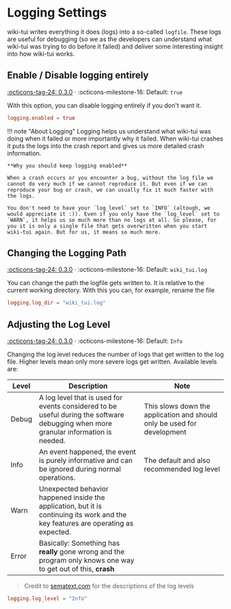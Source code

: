 # Logging Settings

wiki-tui writes everything it does (logs) into a so-called `logfile`. These logs are useful for debugging (so we as the developers can understand what wiki-tui was trying to do before it failed) and deliver some interesting insight into how wiki-tui works.

## Enable / Disable logging entirely

[:octicons-tag-24: 0.3.0][release-0.3.0] ·
:octicons-milestone-16: Default: `true`

With this option, you can disable logging entirely if you don't want it.

```toml
logging.enabled = true
```

!!! note "About Logging"
    Logging helps us understand what wiki-tui was doing when it failed or more importantly why it failed. When wiki-tui crashes it puts the logs into the crash report and gives us more detailed crash information.

    **Why you should keep logging enabled**

    When a crash occurs or you encounter a bug, without the log file we cannot do very much if we cannot reproduce it. But even if we can reproduce your bug or crash, we can usually fix it much faster with the logs. 

    You don't need to have your `log_level` set to `INFO` (altough, we would appreciate it :)). Even if you only have the `log_level` set to `WARN`, it helps us so much more than no logs at all. So please, for you it is only a single file that gets overwritten when you start wiki-tui again. But for us, it means so much more.

## Changing the Logging Path

[:octicons-tag-24: 0.3.0][release-0.3.0] ·
:octicons-milestone-16: Default: `wiki_tui.log`

You can change the path the logfile gets written to. It is relative to the current working directory. With this you can, for example, rename the file

```toml
logging.log_dir = "wiki_tui.log"
```

## Adjusting the Log Level

[:octicons-tag-24: 0.3.0][release-0.3.0] ·
:octicons-milestone-16: Default: `Info`

Changing the log level reduces the number of logs that get written to the log file. Higher levels mean only more severe logs get written. Available levels are:

| Level | Description | Note |
| ----- | ----------- | ---- |
| Debug | A log level that is used for events considered to be useful during the software debugging when more granular information is needed. | This slows down the application and should only be used for development |
| Info  | An event happened, the event is purely informative and can be ignored during normal operations. | The default and also recommended log level |
| Warn  | Unexpected behavior happened inside the application, but it is continuing its work and the key features are operating as expected. | |
| Error | Basically: Something has **really** gone wrong and the program only knows one way to get out of this, **crash** |  |

> Credit to [sematext.com](https://sematext.com/blog/logging-levels/) for the descriptions of the log levels

```toml
logging.log_level = "Info"
```

[release-0.3.0]: https://github.com/Builditluc/wiki-tui/releases/tag/v0.3
